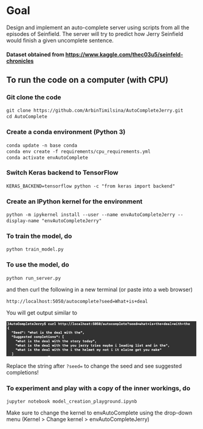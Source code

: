 # Goal
Design and implement  an auto-complete server using scripts from all the episodes of Seinfield. The server will try to predict how Jerry Seinfield would finish a given uncomplete sentence.

#### Dataset obtained from https://www.kaggle.com/thec03u5/seinfeld-chronicles

## To run the code on a computer (with CPU)

### Git clone the code
```
git clone https://github.com/ArbinTimilsina/AutoCompleteJerry.git
cd AutoComplete
```

### Create a conda environment (Python 3)
```
conda update -n base conda
conda env create -f requirements/cpu_requirements.yml
conda activate envAutoComplete
```

### Switch Keras backend to TensorFlow
```
KERAS_BACKEND=tensorflow python -c "from keras import backend"
```

### Create an IPython kernel for the environment
```
python -m ipykernel install --user --name envAutoCompleteJerry --display-name "envAutoCompleteJerry"
```

### To train the model, do
```
python train_model.py
``` 

### To use the model, do
```
python run_server.py
```
and then curl the following in a new terminal (or paste into a web browser)
```
http://localhost:5050/autocomplete?seed=What+is+deal
```

You will get output similar to 

<img src="plots/output.png" style="width: 500px;"/>

Replace the string after ```?seed=``` to change the seed and see suggested completions!

###  To experiment and play with a copy of the inner workings, do
```
jupyter notebook model_creation_playground.ipynb
```
Make sure to change the kernel to envAutoComplete using the drop-down menu (Kernel > Change kernel > envAutoCompleteJerry)
